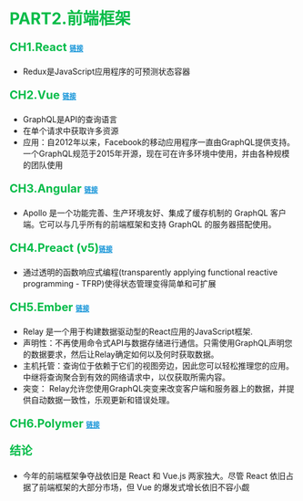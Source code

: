 # <font  color='#03BC49' >PART2.前端框架</font>

<p style='color:#03BC49;font-size:20px;font-weight:bold'>CH1.React  <a style="color:#1293D8;font-size:12px;" href="https://redux.js.org/">链接</a></p>

* Redux是JavaScript应用程序的可预测状态容器

<p style='color:#03BC49;font-size:20px;font-weight:bold'>CH2.Vue  <a style="color:#1293D8;font-size:12px;" href="https://graphql.org/">链接</a></p>

* GraphQL是API的查询语言
* 在单个请求中获取许多资源
* 应用：自2012年以来，Facebook的移动应用程序一直由GraphQL提供支持。一个GraphQL规范于2015年开源，现在可在许多环境中使用，并由各种规模的团队使用

<p style='color:#03BC49;font-size:20px;font-weight:bold'>CH3.Angular <a style="color:#1293D8;font-size:12px;" href="https://www.typescriptlang.org/index.html">链接</a></p>

* Apollo 是一个功能完善、生产环境友好、集成了缓存机制的 GraphQL 客户端。它可以与几乎所有的前端框架和支持 GraphQL 的服务器搭配使用。

<p style='color:#03BC49;font-size:20px;font-weight:bold'>CH4.Preact (v5)<a style="color:#1293D8;font-size:12px;" href="https://cn.mobx.js.org/">链接</a></p>

* 通过透明的函数响应式编程(transparently applying functional reactive programming - TFRP)使得状态管理变得简单和可扩展

<p style='color:#03BC49;font-size:20px;font-weight:bold'>CH5.Ember <a style="color:#1293D8;font-size:12px;" href="https://github.com/facebook/relay">链接</a></p>

* Relay 是一个用于构建数据驱动型的React应用的JavaScript框架.
* 声明性：不再使用命令式API与数据存储进行通信。只需使用GraphQL声明您的数据要求，然后让Relay确定如何以及何时获取数据。
* 主机托管：查询位于依赖于它们的视图旁边，因此您可以轻松推理您的应用。中继将查询聚合到有效的网络请求中，以仅获取所需内容。
* 突变： Relay允许您使用GraphQL突变来改变客户端和服务器上的数据，并提供自动数据一致性，乐观更新和错误处理。

<p style='color:#03BC49;font-size:20px;font-weight:bold'>CH6.Polymer <a style="color:#1293D8;font-size:12px;" href="https://github.com/facebook/relay">链接</a></p>


<p style='color:#03BC49;font-size:20px;font-weight:bold'>结论 </p>

* 今年的前端框架争夺战依旧是 React 和 Vue.js 两家独大。尽管 React 依旧占据了前端框架的大部分市场，但 Vue 的爆发式增长依旧不容小觑
